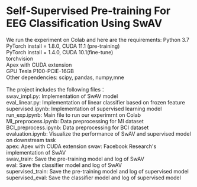 # Self-Supervised Pre-training For EEG Classification Using SwAV
We run the experiment on Colab and here are the requirements:
Python 3.7  
PyTorch install = 1.8.0, CUDA 11.1 (pre-training)  
PyTorch install = 1.4.0, CUDA 10.1(fine-tune)  
torchvision  
Apex with CUDA extension  
GPU Tesla P100-PCIE-16GB  
Other dependencies: scipy, pandas, numpy,mne  
  
  The project includes the following files：  
  swav_impl.py: Implementation of SwAV model  
  eval_linear.py: Implementation of linear classifier based on frozen feature  
  supervised.ipynb: Implementation of supervised learning model  
  run_exp.ipynb: Main file to run our experimrnt on Colab   
  MI_preprocess.ipynb: Data preprocessing for MI dataset  
  BCI_preprocess.ipynb: Data preprocessing for BCI dataset  
  evaluation.ipynb: Visualize the performance of SwAV and supervised model on downstream task  
  apex: Apex with CUDA extension 
  swav: Facebook Research's implementation of SwAV  
  swav_train: Save the pre-training model and log of SwAV  
  eval: Save the classifier model and log of SwAV  
  supervised_train: Save the pre-training model and log of supervised model  
  supervised_eval: Save the classifier model and log of supervised model    
